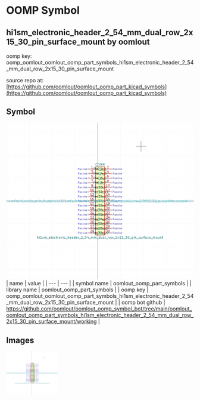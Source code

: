 # OOMP Symbol  
## hi1sm_electronic_header_2_54_mm_dual_row_2x15_30_pin_surface_mount  by oomlout  
  
oomp key: oomp_oomlout_oomlout_oomp_part_symbols_hi1sm_electronic_header_2_54_mm_dual_row_2x15_30_pin_surface_mount  
  
source repo at: [https://github.com/oomlout/oomlout_oomp_part_kicad_symbols](https://github.com/oomlout/oomlout_oomp_part_kicad_symbols)  
## Symbol  
  
[![working.png](working_600.png)](working.png)  
| name | value | 
| --- | --- | 
| symbol name | oomlout_oomp_part_symbols | 
| library name | oomlout_oomp_part_symbols | 
| oomp key | oomp_oomlout_oomlout_oomp_part_symbols_hi1sm_electronic_header_2_54_mm_dual_row_2x15_30_pin_surface_mount | 
| oomp bot github | https://github.com/oomlout/oomlout_oomp_symbol_bot/tree/main/oomlout_oomlout_oomp_part_symbols_hi1sm_electronic_header_2_54_mm_dual_row_2x15_30_pin_surface_mount/working | 
## Images  
  
[![working.png](working_140.png)](working.png)  
